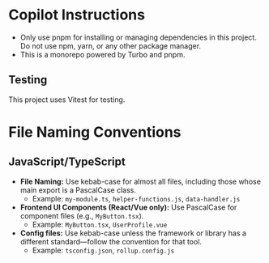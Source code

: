# Copilot Instructions

- Only use pnpm for installing or managing dependencies in this project. Do not use npm, yarn, or any other package manager.
- This is a monorepo powered by Turbo and pnpm.

## Testing

This project uses Vitest for testing.

# File Naming Conventions

## JavaScript/TypeScript

- **File Naming:** Use kebab-case for almost all files, including those whose main export is a PascalCase class.
  - Example: `my-module.ts`, `helper-functions.js`, `data-handler.js`
- **Frontend UI Components (React/Vue only):** Use PascalCase for component files (e.g., `MyButton.tsx`).
  - Example: `MyButton.tsx`, `UserProfile.vue`
- **Config files:** Use kebab-case unless the framework or library has a different standard—follow the convention for that tool.
  - Example: `tsconfig.json`, `rollup.config.js`

